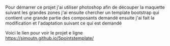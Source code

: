 Pour démarrer ce projet j'ai utiliser photoshop afin de découper la maquette suivant les grandes zones
j'ai ensuite chercher un template bootstrap qui contient une grande partie des composants demandé ensuite j'ai fait la modification et l'adaptation suivant ce qui est demandé

Voici le lien pour voir le projet e ligne
https://simoutn.github.io/5pointstemplate/
